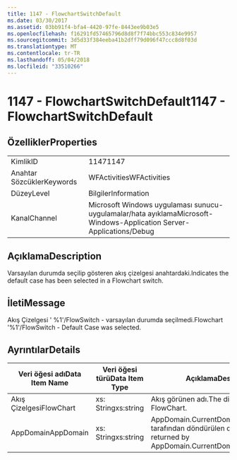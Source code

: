 ```yaml
---
title: 1147 - FlowchartSwitchDefault
ms.date: 03/30/2017
ms.assetid: 03bb91f4-bfa4-4420-97fe-8443ee9b03e5
ms.openlocfilehash: f16291fd57465796d8d8f7f74bbc553c834e9957
ms.sourcegitcommit: 3d5d33f384eeba41b2dff79d096f47ccc8d8f03d
ms.translationtype: MT
ms.contentlocale: tr-TR
ms.lasthandoff: 05/04/2018
ms.locfileid: "33510266"
---
```

# <a name="1147---flowchartswitchdefault"></a><span data-ttu-id="88670-102">1147 - FlowchartSwitchDefault</span><span class="sxs-lookup"><span data-stu-id="88670-102">1147 - FlowchartSwitchDefault</span></span>
## <a name="properties"></a><span data-ttu-id="88670-103">Özellikler</span><span class="sxs-lookup"><span data-stu-id="88670-103">Properties</span></span>  
  
|||  
|-|-|  
|<span data-ttu-id="88670-104">Kimlik</span><span class="sxs-lookup"><span data-stu-id="88670-104">ID</span></span>|<span data-ttu-id="88670-105">1147</span><span class="sxs-lookup"><span data-stu-id="88670-105">1147</span></span>|  
|<span data-ttu-id="88670-106">Anahtar Sözcükler</span><span class="sxs-lookup"><span data-stu-id="88670-106">Keywords</span></span>|<span data-ttu-id="88670-107">WFActivities</span><span class="sxs-lookup"><span data-stu-id="88670-107">WFActivities</span></span>|  
|<span data-ttu-id="88670-108">Düzey</span><span class="sxs-lookup"><span data-stu-id="88670-108">Level</span></span>|<span data-ttu-id="88670-109">Bilgiler</span><span class="sxs-lookup"><span data-stu-id="88670-109">Information</span></span>|  
|<span data-ttu-id="88670-110">Kanal</span><span class="sxs-lookup"><span data-stu-id="88670-110">Channel</span></span>|<span data-ttu-id="88670-111">Microsoft Windows uygulaması sunucu-uygulamalar/hata ayıklama</span><span class="sxs-lookup"><span data-stu-id="88670-111">Microsoft-Windows-Application Server-Applications/Debug</span></span>|  
  
## <a name="description"></a><span data-ttu-id="88670-112">Açıklama</span><span class="sxs-lookup"><span data-stu-id="88670-112">Description</span></span>  
 <span data-ttu-id="88670-113">Varsayılan durumda seçilip gösteren akış çizelgesi anahtardaki.</span><span class="sxs-lookup"><span data-stu-id="88670-113">Indicates the default case has been selected in a Flowchart switch.</span></span>  
  
## <a name="message"></a><span data-ttu-id="88670-114">İleti</span><span class="sxs-lookup"><span data-stu-id="88670-114">Message</span></span>  
 <span data-ttu-id="88670-115">Akış Çizelgesi ' %1'/FlowSwitch - varsayılan durumda seçilmedi.</span><span class="sxs-lookup"><span data-stu-id="88670-115">Flowchart '%1'/FlowSwitch - Default Case was selected.</span></span>  
  
## <a name="details"></a><span data-ttu-id="88670-116">Ayrıntılar</span><span class="sxs-lookup"><span data-stu-id="88670-116">Details</span></span>  
  
|<span data-ttu-id="88670-117">Veri öğesi adı</span><span class="sxs-lookup"><span data-stu-id="88670-117">Data Item Name</span></span>|<span data-ttu-id="88670-118">Veri öğesi türü</span><span class="sxs-lookup"><span data-stu-id="88670-118">Data Item Type</span></span>|<span data-ttu-id="88670-119">Açıklama</span><span class="sxs-lookup"><span data-stu-id="88670-119">Description</span></span>|  
|--------------------|--------------------|-----------------|  
|<span data-ttu-id="88670-120">Akış Çizelgesi</span><span class="sxs-lookup"><span data-stu-id="88670-120">FlowChart</span></span>|<span data-ttu-id="88670-121">xs: String</span><span class="sxs-lookup"><span data-stu-id="88670-121">xs:string</span></span>|<span data-ttu-id="88670-122">Akış görünen adı.</span><span class="sxs-lookup"><span data-stu-id="88670-122">The display name of the FlowChart.</span></span>|  
|<span data-ttu-id="88670-123">AppDomain</span><span class="sxs-lookup"><span data-stu-id="88670-123">AppDomain</span></span>|<span data-ttu-id="88670-124">xs: String</span><span class="sxs-lookup"><span data-stu-id="88670-124">xs:string</span></span>|<span data-ttu-id="88670-125">AppDomain.CurrentDomain.FriendlyName tarafından döndürülen dize.</span><span class="sxs-lookup"><span data-stu-id="88670-125">The string returned by AppDomain.CurrentDomain.FriendlyName.</span></span>|
